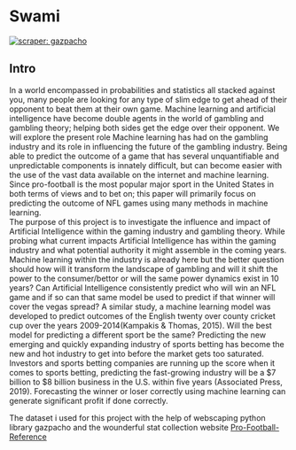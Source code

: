 # Swami
[![scraper: gazpacho](https://img.shields.io/badge/scraper-gazpacho-C6422C)](https://github.com/maxhumber/gazpacho)
## Intro
In a world encompassed in probabilities and statistics all stacked against you, many people are looking for any type of slim edge to get ahead of their opponent to beat them at their own game. Machine learning and artificial intelligence have become double agents in the world of gambling and gambling theory; helping both sides get the edge over their opponent. We will explore the present role Machine learning has had on the gambling industry and its role in influencing the future of the gambling industry. 
Being able to predict the outcome of a game that has several unquantifiable and unpredictable components is innately difficult, but can become easier with the use of the vast data available on the internet and machine learning. Since pro-football is the most popular major sport in the United States in both terms of views and to bet on; this paper will primarily focus on predicting the outcome of NFL games using many methods in machine learning.  
The purpose of this project is to investigate the influence and impact of Artificial Intelligence within the gaming industry and gambling theory. While probing what current impacts Artificial Intelligence has within the gaming industry and what potential authority it might assemble in the coming years. Machine learning within the industry is already here but the better question should how will it transform the landscape of gambling and will it shift the power to the consumer/bettor or will the same power dynamics exist in 10 years?
Can Artificial Intelligence consistently predict who will win an NFL game and if so can that same model be used to predict if that winner will cover the vegas spread? A similar study, a machine learning model was developed to predict outcomes of the English twenty over county cricket cup over the years 2009-2014(Kampakis & Thomas, 2015). Will the best model for predicting a different sport be the same?
Predicting the new emerging and quickly expanding industry of sports betting has become the new and hot industry to get into before the market gets too saturated. Investors and sports betting companies are running up the score when it comes to sports betting, predicting the fast-growing industry will be a $7 billion to $8 billion business in the U.S. within five years (Associated Press, 2019).  Forecasting the winner or loser correctly using machine learning can generate significant profit if done correctly.

The dataset i used for this project with the help of webscaping python library gazpacho and the wounderful stat collection website [Pro-Football-Reference](https://www.pro-football-reference.com/)


